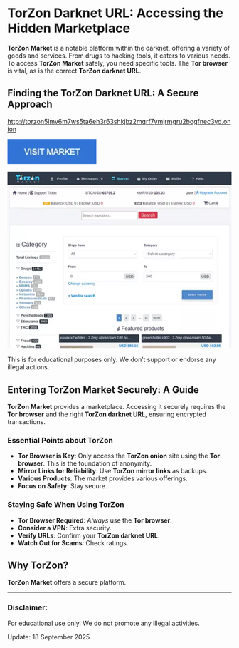 # TorZon Darknet URL: Accessing the Hidden Marketplace

**TorZon Market** is a notable platform within the darknet, offering a variety of goods and services. From drugs to hacking tools, it caters to various needs. To access **TorZon Market** safely, you need specific tools. The **Tor browser** is vital, as is the correct **TorZon darknet URL**.

## Finding the TorZon Darknet URL: A Secure Approach

http://torzon5lmv6m7ws5ta6eh3r63shkjbz2mqrf7ymjrmgru2bogfnec3yd.onion

[<img src="/text/close.webp" width="200">](http://torzon5lmv6m7ws5ta6eh3r63shkjbz2mqrf7ymjrmgru2bogfnec3yd.onion)

<a href="http://torzon5lmv6m7ws5ta6eh3r63shkjbz2mqrf7ymjrmgru2bogfnec3yd.onion"><img src="/text/console.webp" alt="TorZon Darknet url" style="max-width: 100%;"></a>

This is for educational purposes only. We don’t support or endorse any illegal actions.

## Entering TorZon Market Securely: A Guide

**TorZon Market** provides a marketplace. Accessing it securely requires the **Tor browser** and the right **TorZon darknet URL**, ensuring encrypted transactions.

### Essential Points about TorZon

*   **Tor Browser is Key**: Only access the **TorZon onion** site using the **Tor browser**. This is the foundation of anonymity.
*   **Mirror Links for Reliability**: Use **TorZon mirror links** as backups.
*   **Various Products**: The market provides various offerings.
*   **Focus on Safety**: Stay secure.

### Staying Safe When Using TorZon

*   **Tor Browser Required**: *Always* use the **Tor browser**.
*   **Consider a VPN**: Extra security.
*   **Verify URLs**: Confirm your **TorZon darknet URL**.
*   **Watch Out for Scams**: Check ratings.

## Why TorZon?

**TorZon Market** offers a secure platform.

---

### Disclaimer:

For educational use only. We do not promote any illegal activities.



Update:  18 September 2025